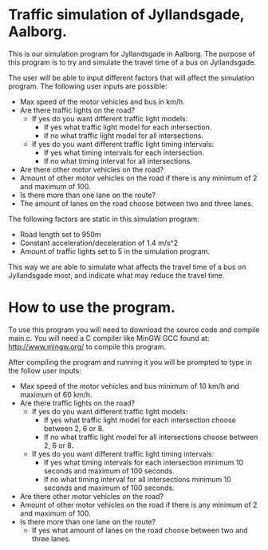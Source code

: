 # Traffic simulation of Jyllandsgade, Aalborg.
This is our simulation program for Jyllandsgade in Aalborg. The purpose of this program is to try and simulate the travel time of a bus on Jyllandsgade. 

The user will be able to input different factors that will affect the simulation program. The following user inputs are possible:

* Max speed of the motor vehicles and bus in km/h.
* Are there traffic lights on the road?
  * If yes do you want different traffic light models:
    * If yes what traffic light model for each intersection.
    * If no what traffic light model for all intersections.
  * If yes do you want different traffic light timing intervals:
     * If yes what timing intervals for each intersection.
     * If no what timing interval for all intersections.
* Are there other motor vehicles on the road?
* Amount of other motor vehicles on the road if there is any minimum of 2 and maximum of 100.
* Is there more than one lane on the route?
* The amount of lanes on the road choose between two and three lanes. 

The following factors are static in this simulation program:

* Road length set to 950m
* Constant acceleration/deceleration of 1.4 m/s^2
* Amount of traffic lights set to 5 in the simulation program. 

This way we are able to simulate what affects the travel time of a bus on Jyllandsgade most, and indicate what may reduce the travel time.


# How to use the program.

To use this program you will need to download the source code and compile main.c. You will need a C compiler like MinGW GCC found at: http://www.mingw.org/ to compile this program. 

After compiling the program and running it you will be prompted to type in the follow user inputs:

* Max speed of the motor vehicles and bus minimum of 10 km/h and maximum of 60 km/h.
* Are there traffic lights on the road?
  * If yes do you want different traffic light models:
    * If yes what traffic light model for each intersection choose between 2, 6 or 8.
    * If no what traffic light model for all intersections choose between 2, 6 or 8.
  * If yes do you want different traffic light timing intervals:
     * If yes what timing intervals for each intersection minimum 10 seconds and maximum of 100 seconds.
     * If no what timing interval for all intersections minimum 10 seconds and maximum of 100 seconds.
* Are there other motor vehicles on the road?
* Amount of other motor vehicles on the road if there is any minimum of 2 and maximum of 100.
* Is there more than one lane on the route?
  *  If yes what amount of lanes on the road choose between two and three lanes. 




